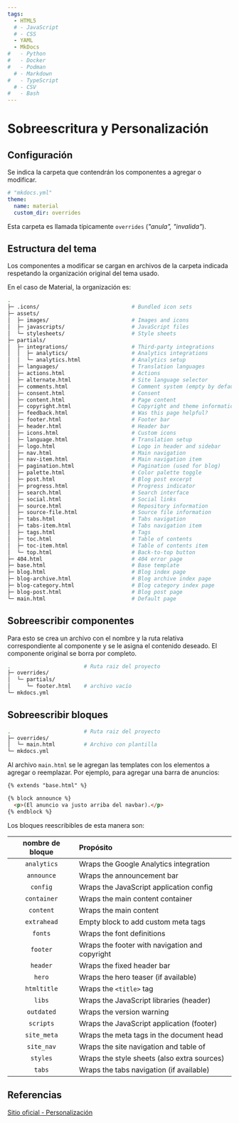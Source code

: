 ```yaml
---
tags:
  - HTML5
  # - JavaScript
  # - CSS
  - YAML
  - MkDocs
#   - Python
#   - Docker
#   - Podman
  # - Markdown
#   - TypeScript
  # - CSV
#   - Bash
---
```



# Sobreescritura y Personalización

## Configuración

Se indica la carpeta que contendrán los componentes a agregar o modificar. 


``` yaml title="Directorio de sobreescritura"        hl_lines="4"
# "mkdocs.yml"
theme:
  name: material
  custom_dir: overrides
```

Esta carpeta es llamada típicamente `overrides` (*"anula", "invalida"*).



## Estructura del tema

Los componentes a modificar se cargan en archivos de la carpeta indicada respetando la organización original del tema usado.

En el caso de Material, la organización es:

```bash title="Estructura del tema Material"
.
├─ .icons/                             # Bundled icon sets
├─ assets/
│  ├─ images/                          # Images and icons
│  ├─ javascripts/                     # JavaScript files
│  └─ stylesheets/                     # Style sheets
├─ partials/
│  ├─ integrations/                    # Third-party integrations
│  │  ├─ analytics/                    # Analytics integrations
│  │  └─ analytics.html                # Analytics setup
│  ├─ languages/                       # Translation languages
│  ├─ actions.html                     # Actions
│  ├─ alternate.html                   # Site language selector
│  ├─ comments.html                    # Comment system (empty by default)
│  ├─ consent.html                     # Consent
│  ├─ content.html                     # Page content
│  ├─ copyright.html                   # Copyright and theme information
│  ├─ feedback.html                    # Was this page helpful?
│  ├─ footer.html                      # Footer bar
│  ├─ header.html                      # Header bar
│  ├─ icons.html                       # Custom icons
│  ├─ language.html                    # Translation setup
│  ├─ logo.html                        # Logo in header and sidebar
│  ├─ nav.html                         # Main navigation
│  ├─ nav-item.html                    # Main navigation item
│  ├─ pagination.html                  # Pagination (used for blog)
│  ├─ palette.html                     # Color palette toggle
│  ├─ post.html                        # Blog post excerpt
│  ├─ progress.html                    # Progress indicator
│  ├─ search.html                      # Search interface
│  ├─ social.html                      # Social links
│  ├─ source.html                      # Repository information
│  ├─ source-file.html                 # Source file information
│  ├─ tabs.html                        # Tabs navigation
│  ├─ tabs-item.html                   # Tabs navigation item
│  ├─ tags.html                        # Tags
│  ├─ toc.html                         # Table of contents
│  ├─ toc-item.html                    # Table of contents item
│  └─ top.html                         # Back-to-top button
├─ 404.html                            # 404 error page
├─ base.html                           # Base template
├─ blog.html                           # Blog index page
├─ blog-archive.html                   # Blog archive index page
├─ blog-category.html                  # Blog category index page
├─ blog-post.html                      # Blog post page
└─ main.html                           # Default page
```

## Sobreescribir componentes


Para esto se crea un archivo con el nombre y la ruta relativa correspondiente al componente y se le asigna el contenido deseado. El componente original se borra por completo.

```bash title="Ejemplo - Borrar footer" hl_lines="4"
.                       # Ruta raiz del proyecto
├─ overrides/           
│  └─ partials/
│     └─ footer.html    # archivo vacío
└─ mkdocs.yml 
```

## Sobreescribir bloques


```bash title="Agregar renderizado de bloques" hl_lines="3"
.                       # Ruta raiz del proyecto
├─ overrides/
│  └─ main.html         # Archivo con plantilla
└─ mkdocs.yml
```

Al archivo `main.html` se le agregan las templates con los elementos a agregar o reemplazar. Por ejemplo, para agregar una barra de anuncios:


``` html title="Renderizado - Agregando anuncio" hl_lines="1 3 5"
{% extends "base.html" %}

{% block announce %}
  <p>(El anuncio va justo arriba del navbar).</p>
{% endblock %}
```


Los bloques reescribibles de esta manera son:



| nombre de bloque	| Propósito|
|:---:|:---|
| `analytics`	| Wraps the Google Analytics integration|
| `announce`	| Wraps the announcement bar|
| `config`	| Wraps the JavaScript application config|
| `container`	| Wraps the main content container|
| `content`	| Wraps the main content|
| `extrahead`	| Empty block to add custom meta tags|
| `fonts`	| Wraps the font definitions|
| `footer`	| Wraps the footer with navigation and copyright|
| `header`	| Wraps the fixed header bar|
| `hero`	| Wraps the hero teaser (if available)|
| `htmltitle`	| Wraps the `<title>` tag|
| `libs`	| Wraps the JavaScript libraries (header)|
| `outdated`	| Wraps the version warning|
| `scripts`	| Wraps the JavaScript application (footer)|
| `site_meta`	| Wraps the meta tags in the document head|
| `site_nav`	| Wraps the site navigation and table of | contents|
| `styles`	| Wraps the style sheets (also extra sources)|
| `tabs`| Wraps the tabs navigation (if available)|






## Referencias


[Sitio oficial - Personalización](https://squidfunk.github.io/mkdocs-material/customization/)